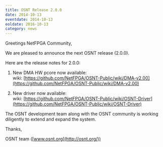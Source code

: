 ```yaml
---
title: OSNT Release 2.0.0
date: 2014-10-13
eventdate: 2014-10-13
eoldate: 2016-10-13
category: news
---
```


Greetings NetFPGA Community,

We are pleased to announce the next OSNT release (2.0.0).

Here are the release notes for 2.0.0:

1. New DMA HW pcore now available: <br> wiki: [https://github.com/NetFPGA/OSNT-Public/wiki/DMA-v2.00](https://github.com/NetFPGA/OSNT-Public/wiki/DMA-v2.00)

2. New driver now available: <br> wiki: [https://github.com/NetFPGA/OSNT-Public/wiki/OSNT-Driver](https://github.com/NetFPGA/OSNT-Public/wiki/OSNT-Driver)

The OSNT development team along with the OSNT community is working diligently to extend and expand the system.

Thanks,

OSNT team ([www.osnt.org](http://osnt.org/))

